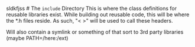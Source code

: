 sldkfjss # The `include` Directory
This is where the class definitions for reusable libraries exist.
While building out reusable code, this will be where the *.h files
reside. As such, "< >" will be used to call these headers.

Will also contain a symlink or something of that sort to 3rd party
libraries (maybe PATH=/here:/ext)